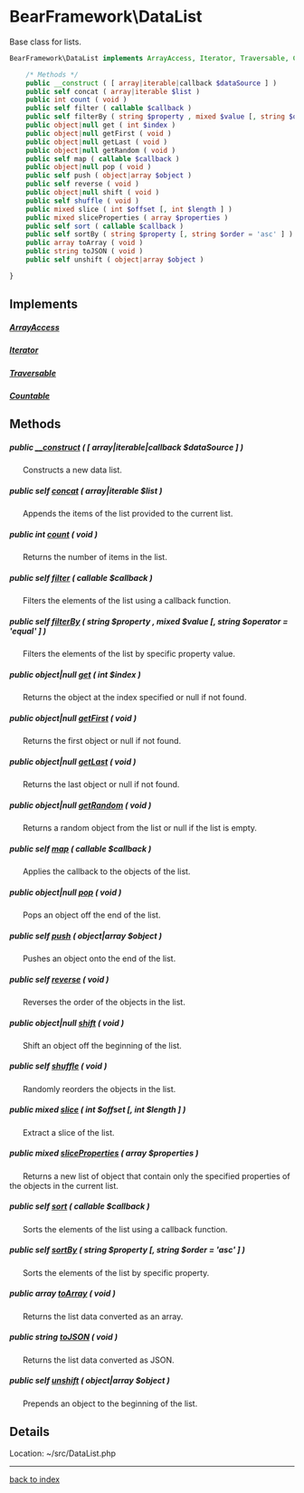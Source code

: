 # BearFramework\DataList

Base class for lists.

```php
BearFramework\DataList implements ArrayAccess, Iterator, Traversable, Countable {

	/* Methods */
	public __construct ( [ array|iterable|callback $dataSource ] )
	public self concat ( array|iterable $list )
	public int count ( void )
	public self filter ( callable $callback )
	public self filterBy ( string $property , mixed $value [, string $operator = 'equal' ] )
	public object|null get ( int $index )
	public object|null getFirst ( void )
	public object|null getLast ( void )
	public object|null getRandom ( void )
	public self map ( callable $callback )
	public object|null pop ( void )
	public self push ( object|array $object )
	public self reverse ( void )
	public object|null shift ( void )
	public self shuffle ( void )
	public mixed slice ( int $offset [, int $length ] )
	public mixed sliceProperties ( array $properties )
	public self sort ( callable $callback )
	public self sortBy ( string $property [, string $order = 'asc' ] )
	public array toArray ( void )
	public string toJSON ( void )
	public self unshift ( object|array $object )

}
```

## Implements

##### [ArrayAccess](http://php.net/manual/en/class.arrayaccess.php)

##### [Iterator](http://php.net/manual/en/class.iterator.php)

##### [Traversable](http://php.net/manual/en/class.traversable.php)

##### [Countable](http://php.net/manual/en/class.countable.php)

## Methods

##### public [__construct](bearframework.datalist.__construct.method.md) ( [ array|iterable|callback $dataSource ] )

&nbsp;&nbsp;&nbsp;&nbsp;&nbsp;&nbsp;Constructs a new data list.

##### public self [concat](bearframework.datalist.concat.method.md) ( array|iterable $list )

&nbsp;&nbsp;&nbsp;&nbsp;&nbsp;&nbsp;Appends the items of the list provided to the current list.

##### public int [count](bearframework.datalist.count.method.md) ( void )

&nbsp;&nbsp;&nbsp;&nbsp;&nbsp;&nbsp;Returns the number of items in the list.

##### public self [filter](bearframework.datalist.filter.method.md) ( callable $callback )

&nbsp;&nbsp;&nbsp;&nbsp;&nbsp;&nbsp;Filters the elements of the list using a callback function.

##### public self [filterBy](bearframework.datalist.filterby.method.md) ( string $property , mixed $value [, string $operator = 'equal' ] )

&nbsp;&nbsp;&nbsp;&nbsp;&nbsp;&nbsp;Filters the elements of the list by specific property value.

##### public object|null [get](bearframework.datalist.get.method.md) ( int $index )

&nbsp;&nbsp;&nbsp;&nbsp;&nbsp;&nbsp;Returns the object at the index specified or null if not found.

##### public object|null [getFirst](bearframework.datalist.getfirst.method.md) ( void )

&nbsp;&nbsp;&nbsp;&nbsp;&nbsp;&nbsp;Returns the first object or null if not found.

##### public object|null [getLast](bearframework.datalist.getlast.method.md) ( void )

&nbsp;&nbsp;&nbsp;&nbsp;&nbsp;&nbsp;Returns the last object or null if not found.

##### public object|null [getRandom](bearframework.datalist.getrandom.method.md) ( void )

&nbsp;&nbsp;&nbsp;&nbsp;&nbsp;&nbsp;Returns a random object from the list or null if the list is empty.

##### public self [map](bearframework.datalist.map.method.md) ( callable $callback )

&nbsp;&nbsp;&nbsp;&nbsp;&nbsp;&nbsp;Applies the callback to the objects of the list.

##### public object|null [pop](bearframework.datalist.pop.method.md) ( void )

&nbsp;&nbsp;&nbsp;&nbsp;&nbsp;&nbsp;Pops an object off the end of the list.

##### public self [push](bearframework.datalist.push.method.md) ( object|array $object )

&nbsp;&nbsp;&nbsp;&nbsp;&nbsp;&nbsp;Pushes an object onto the end of the list.

##### public self [reverse](bearframework.datalist.reverse.method.md) ( void )

&nbsp;&nbsp;&nbsp;&nbsp;&nbsp;&nbsp;Reverses the order of the objects in the list.

##### public object|null [shift](bearframework.datalist.shift.method.md) ( void )

&nbsp;&nbsp;&nbsp;&nbsp;&nbsp;&nbsp;Shift an object off the beginning of the list.

##### public self [shuffle](bearframework.datalist.shuffle.method.md) ( void )

&nbsp;&nbsp;&nbsp;&nbsp;&nbsp;&nbsp;Randomly reorders the objects in the list.

##### public mixed [slice](bearframework.datalist.slice.method.md) ( int $offset [, int $length ] )

&nbsp;&nbsp;&nbsp;&nbsp;&nbsp;&nbsp;Extract a slice of the list.

##### public mixed [sliceProperties](bearframework.datalist.sliceproperties.method.md) ( array $properties )

&nbsp;&nbsp;&nbsp;&nbsp;&nbsp;&nbsp;Returns a new list of object that contain only the specified properties of the objects in the current list.

##### public self [sort](bearframework.datalist.sort.method.md) ( callable $callback )

&nbsp;&nbsp;&nbsp;&nbsp;&nbsp;&nbsp;Sorts the elements of the list using a callback function.

##### public self [sortBy](bearframework.datalist.sortby.method.md) ( string $property [, string $order = 'asc' ] )

&nbsp;&nbsp;&nbsp;&nbsp;&nbsp;&nbsp;Sorts the elements of the list by specific property.

##### public array [toArray](bearframework.datalist.toarray.method.md) ( void )

&nbsp;&nbsp;&nbsp;&nbsp;&nbsp;&nbsp;Returns the list data converted as an array.

##### public string [toJSON](bearframework.datalist.tojson.method.md) ( void )

&nbsp;&nbsp;&nbsp;&nbsp;&nbsp;&nbsp;Returns the list data converted as JSON.

##### public self [unshift](bearframework.datalist.unshift.method.md) ( object|array $object )

&nbsp;&nbsp;&nbsp;&nbsp;&nbsp;&nbsp;Prepends an object to the beginning of the list.

## Details

Location: ~/src/DataList.php

---

[back to index](index.md)

